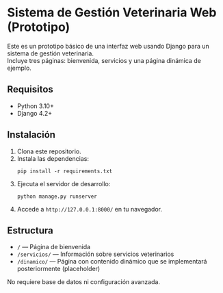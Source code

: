 # Sistema de Gestión Veterinaria Web (Prototipo)

Este es un prototipo básico de una interfaz web usando Django para un sistema de gestión veterinaria.  
Incluye tres páginas: bienvenida, servicios y una página dinámica de ejemplo.

## Requisitos

- Python 3.10+
- Django 4.2+

## Instalación

1. Clona este repositorio.
2. Instala las dependencias:
   ```
   pip install -r requirements.txt
   ```
3. Ejecuta el servidor de desarrollo:
   ```
   python manage.py runserver
   ```
4. Accede a `http://127.0.0.1:8000/` en tu navegador.

## Estructura

- `/` — Página de bienvenida
- `/servicios/` — Información sobre servicios veterinarios
- `/dinamico/` — Página con contenido dinámico que se implementará posteriormente (placeholder)

No requiere base de datos ni configuración avanzada.